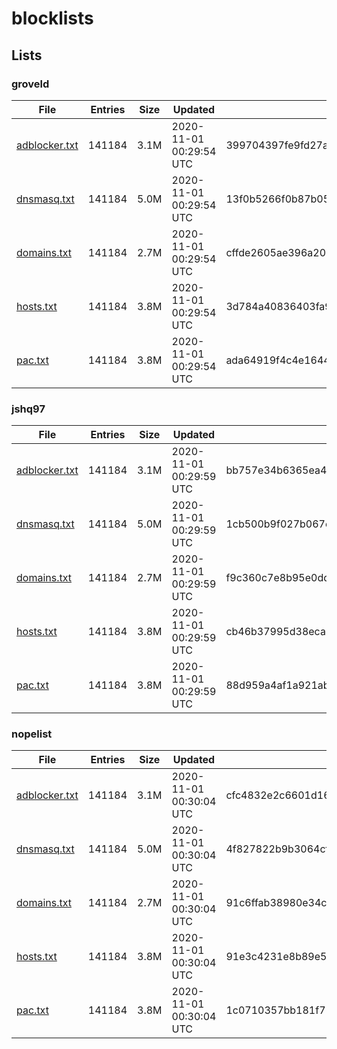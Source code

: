 # blocklists

## Lists

### groveld

|File|Entries|Size|Updated|Hash|
|-|-|-|-|-|
|[adblocker.txt](https://raw.githubusercontent.com/groveld/blocklists/lists/groveld/adblocker.txt)|141184|3.1M|2020-11-01 00:29:54 UTC|399704397fe9fd27a7877863327a9dd0549f36dd|
|[dnsmasq.txt](https://raw.githubusercontent.com/groveld/blocklists/lists/groveld/dnsmasq.txt)|141184|5.0M|2020-11-01 00:29:54 UTC|13f0b5266f0b87b05bbadab7dec3ccb55761ce7c|
|[domains.txt](https://raw.githubusercontent.com/groveld/blocklists/lists/groveld/domains.txt)|141184|2.7M|2020-11-01 00:29:54 UTC|cffde2605ae396a2054a7536f41e259f8200d0de|
|[hosts.txt](https://raw.githubusercontent.com/groveld/blocklists/lists/groveld/hosts.txt)|141184|3.8M|2020-11-01 00:29:54 UTC|3d784a40836403fa9fd5dc472cc0a869c6586855|
|[pac.txt](https://raw.githubusercontent.com/groveld/blocklists/lists/groveld/pac.txt)|141184|3.8M|2020-11-01 00:29:54 UTC|ada64919f4c4e1644ff640ae2e05ccd31847770e|

### jshq97

|File|Entries|Size|Updated|Hash|
|-|-|-|-|-|
|[adblocker.txt](https://raw.githubusercontent.com/groveld/blocklists/lists/jshq97/adblocker.txt)|141184|3.1M|2020-11-01 00:29:59 UTC|bb757e34b6365ea49fc19a3a8518277d21e89e88|
|[dnsmasq.txt](https://raw.githubusercontent.com/groveld/blocklists/lists/jshq97/dnsmasq.txt)|141184|5.0M|2020-11-01 00:29:59 UTC|1cb500b9f027b067e1f30c41a7d06088f3f9f3cb|
|[domains.txt](https://raw.githubusercontent.com/groveld/blocklists/lists/jshq97/domains.txt)|141184|2.7M|2020-11-01 00:29:59 UTC|f9c360c7e8b95e0dd584a7ae7bd8615ff0f16113|
|[hosts.txt](https://raw.githubusercontent.com/groveld/blocklists/lists/jshq97/hosts.txt)|141184|3.8M|2020-11-01 00:29:59 UTC|cb46b37995d38ecab56c8e0f955a868099654a87|
|[pac.txt](https://raw.githubusercontent.com/groveld/blocklists/lists/jshq97/pac.txt)|141184|3.8M|2020-11-01 00:29:59 UTC|88d959a4af1a921ab5240e901bf72ec1fc1387da|

### nopelist

|File|Entries|Size|Updated|Hash|
|-|-|-|-|-|
|[adblocker.txt](https://raw.githubusercontent.com/groveld/blocklists/lists/nopelist/adblocker.txt)|141184|3.1M|2020-11-01 00:30:04 UTC|cfc4832e2c6601d16e3566719487e651b26d744a|
|[dnsmasq.txt](https://raw.githubusercontent.com/groveld/blocklists/lists/nopelist/dnsmasq.txt)|141184|5.0M|2020-11-01 00:30:04 UTC|4f827822b9b3064cfc4790fff62bf394bd6c6878|
|[domains.txt](https://raw.githubusercontent.com/groveld/blocklists/lists/nopelist/domains.txt)|141184|2.7M|2020-11-01 00:30:04 UTC|91c6ffab38980e34c5cf8be698dfb0d23a70f410|
|[hosts.txt](https://raw.githubusercontent.com/groveld/blocklists/lists/nopelist/hosts.txt)|141184|3.8M|2020-11-01 00:30:04 UTC|91e3c4231e8b89e5a08ee020cbc8945ec2150407|
|[pac.txt](https://raw.githubusercontent.com/groveld/blocklists/lists/nopelist/pac.txt)|141184|3.8M|2020-11-01 00:30:04 UTC|1c0710357bb181f7529f37e83d22b92b0ca32337|
